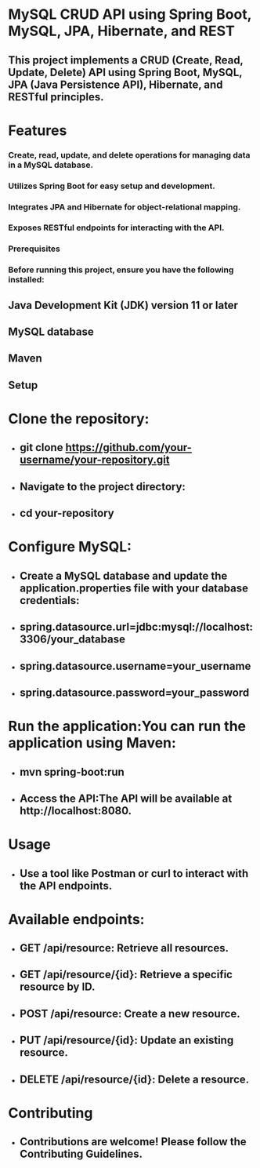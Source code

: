 # MySQL CRUD API using Spring Boot, MySQL, JPA, Hibernate, and REST

## This project implements a CRUD (Create, Read, Update, Delete) API using Spring Boot, MySQL, JPA (Java Persistence API), Hibernate, and RESTful principles.

# Features
### Create, read, update, and delete operations for managing data in a MySQL database.
### Utilizes Spring Boot for easy setup and development.
### Integrates JPA and Hibernate for object-relational mapping.
### Exposes RESTful endpoints for interacting with the API.
### Prerequisites
### Before running this project, ensure you have the following installed:

## Java Development Kit (JDK) version 11 or later
## MySQL database
## Maven
## Setup

# Clone the repository:
* ## git clone https://github.com/your-username/your-repository.git
* ## Navigate to the project directory:
* ## cd your-repository

# Configure MySQL:
* ## Create a MySQL database and update the application.properties file with your database credentials:
* ## spring.datasource.url=jdbc:mysql://localhost:3306/your_database
* ## spring.datasource.username=your_username
* ## spring.datasource.password=your_password

# Run the application:You can run the application using Maven:
* ## mvn spring-boot:run
* ## Access the API:The API will be available at http://localhost:8080.

# Usage
* ## Use a tool like Postman or curl to interact with the API endpoints.

# Available endpoints:

* ## GET /api/resource: Retrieve all resources.
* ## GET /api/resource/{id}: Retrieve a specific resource by ID.
* ## POST /api/resource: Create a new resource.
* ## PUT /api/resource/{id}: Update an existing resource.
* ## DELETE /api/resource/{id}: Delete a resource.

# Contributing
* ## Contributions are welcome! Please follow the Contributing Guidelines.
